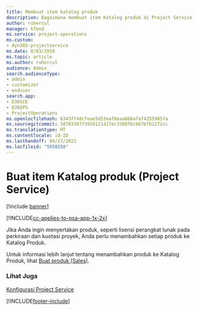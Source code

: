```yaml
---
title: Membuat item katalog produk
description: Bagaimana membuat item Katalog produk di Project Service
author: ruhercul
manager: kfend
ms.service: project-operations
ms.custom:
- dyn365-projectservice
ms.date: 8/03/2018
ms.topic: article
ms.author: ruhercul
audience: Admin
search.audienceType:
- admin
- customizer
- enduser
search.app:
- D365CE
- D365PS
- ProjectOperations
ms.openlocfilehash: 6343ff4dcfeae5d53eaf8eaa860afaf42559857a
ms.sourcegitcommit: 3d78338773929121d17ec3386f6cb67bfb2272cc
ms.translationtype: HT
ms.contentlocale: id-ID
ms.lasthandoff: 04/27/2021
ms.locfileid: "5950358"
---
```

# <a name="create-product-catalog-items-project-service"></a>Buat item Katalog produk (Project Service)

[!include [banner](../includes/psa-now-project-operations.md)]

[!INCLUDE[cc-applies-to-psa-app-1x-2x](../includes/cc-applies-to-psa-app-1x-2x.md)]

Jika Anda ingin menyertakan produk, seperti lisensi perangkat lunak pada perkiraan dan kuotasi proyek, Anda perlu menambahkan setiap produk ke Katalog Produk.  
  
 Untuk informasi lebih lanjut tentang menambahkan produk ke Katalog Produk, lihat [Buat produk (Sales)](/dynamics365/sales-enterprise/create-product-sales).  
  
### <a name="see-also"></a>Lihat Juga  
 [Konfigurasi Project Service](../psa/configure.md)


[!INCLUDE[footer-include](../includes/footer-banner.md)]